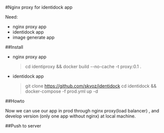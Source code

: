#Nginx proxy for identidock app

Need: 
- nginx proxy app
- identidock app
- image generate app

##Install 
- nginx proxy app 
    > cd identiproxy && docker build --no-cache -t proxy:0.1 .
- identidock app
    > git clone https://github.com/skvoz/identidock
    > cd identidock && docker-compose -f prod.yml up -d
    
##Howto

Now we can use our app in prod through nginx proxy(load balancer) , and develop version (only one app without
nginx) at local machine.    

##Push to server
